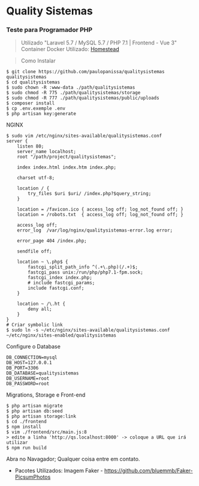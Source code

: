 # Quality Sistemas
### Teste para Programador PHP

> Utilizado "Laravel 5.7 / MySQL 5.7 / PHP 7.1 | Frontend - Vue 3"
> Container Docker Utilizado: [Homestead](https://hub.docker.com/r/shincoder/homestead)

> Como Instalar
```
$ git clone https://github.com/paulopanissa/qualitysistemas qualitysistemas
$ cd qualitysistemas
$ sudo chown -R :www-data ./path/qualitysistemas
$ sudo chmod -R 775 ./path/qualitysistemas/storage
$ sudo chmod -R 777 ./path/qualitysistemas/public/uploads
$ composer install
$ cp .env.exemple .env
$ php artisan key:generate 
```
NGINX
```
$ sudo vim /etc/nginx/sites-available/qualitysistemas.conf
server {
    listen 80;
    server_name localhost;
    root "/path/project/qualitysistemas";

    index index.html index.htm index.php;

    charset utf-8;

    location / {
        try_files $uri $uri/ /index.php?$query_string;
    }

    location = /favicon.ico { access_log off; log_not_found off; }
    location = /robots.txt  { access_log off; log_not_found off; }

    access_log off;
    error_log  /var/log/nginx/qualitysistemas-error.log error;

    error_page 404 /index.php;

    sendfile off;

    location ~ \.php$ {
        fastcgi_split_path_info ^(.+\.php)(/.+)$;
        fastcgi_pass unix:/run/php/php7.1-fpm.sock;
        fastcgi_index index.php;
        # include fastcgi_params;
        include fastcgi.conf;
    }

    location ~ /\.ht {
        deny all;
    }
}
# Criar symbolic link
$ sudo ln -s ~/etc/nginx/sites-available/qualitysistemas.conf ~/etc/nginx/sites-enabled/qualitysistemas

```
Configure o Database
```
DB_CONNECTION=mysql
DB_HOST=127.0.0.1
DB_PORT=3306
DB_DATABASE=qualitysistemas
DB_USERNAME=root
DB_PASSWORD=root
```

Migrations, Storage e Front-end
```
$ php artisan migrate
$ php artisan db:seed
$ php artisan storage:link
$ cd ./frontend
$ npm install
$ vim ./frontend/src/main.js:8
> edite a linha 'http://qs.localhost:8000' -> coloque a URL que irá utilizar
$ npm run build
```

Abra no Navagador;
Qualquer coisa entre em contato.


- Pacotes Utilizados: Imagem Faker - https://github.com/bluemmb/Faker-PicsumPhotos
